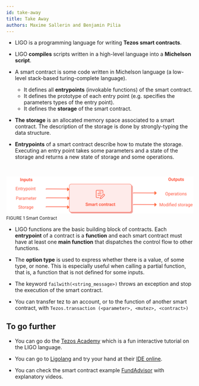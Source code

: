 ```yaml
---
id: take-away
title: Take Away
authors: Maxime Sallerin and Benjamin Pilia
---
```


- LIGO is a programming language for writing **Tezos smart contracts**.
- LIGO **compiles** scripts written in a high-level language into a **Michelson script**.

- A smart contract is some code written in Michelson language (a low-level stack-based turing-complete language).
    - It defines all **entrypoints** (invokable functions) of the smart contract.
    - It defines the prototype of each entry point (e.g. specifies the parameters types of the entry point).
    - It defines the **storage** of the smart contract.

- **The storage** is an allocated memory space associated to a smart contract.
  The description of the storage is done by strongly-typing the data structure.

- **Entrypoints** of a smart contract describe how to mutate the storage.
  Executing an entry point takes some parameters and a state of the storage
  and returns a new state of storage and some operations.
  
<br/>

![](../../static/img/ligo/smart_contract.svg)
<small className="figure">FIGURE 1 Smart Contract</small>

- LIGO functions are the basic building block of contracts.
  Each **entrypoint** of a contract is a **function**
  and each smart contract must have at least one **main function**
  that dispatches the control flow to other functions.

- The **option type** is used to express whether there is a value, of some type, or none.
  This is especially useful when calling a partial function, that is, a function that is not defined for some inputs.

- The keyword `failwith(<string_message>)` throws an exception and stop the execution of the smart contract.

- You can transfer tez to an account, or to the function of another smart contract, with `Tezos.transaction (<parameter>, <mutez>, <contract>)`

## To go further

- You can go do the [Tezos Academy](https://tezosacademy.io/pascal/chapter-about)
  which is a fun interactive tutorial on the LIGO language.

- You can go to [Ligolang](https://ligolang.org/)
  and try your hand at their [IDE online](https://ide.ligolang.org/).

- You can check the smart contract
  example [FundAdvisor](https://github.com/frankhillard/ligo_tutorial_fundadvisor) with explanatory videos.
  
